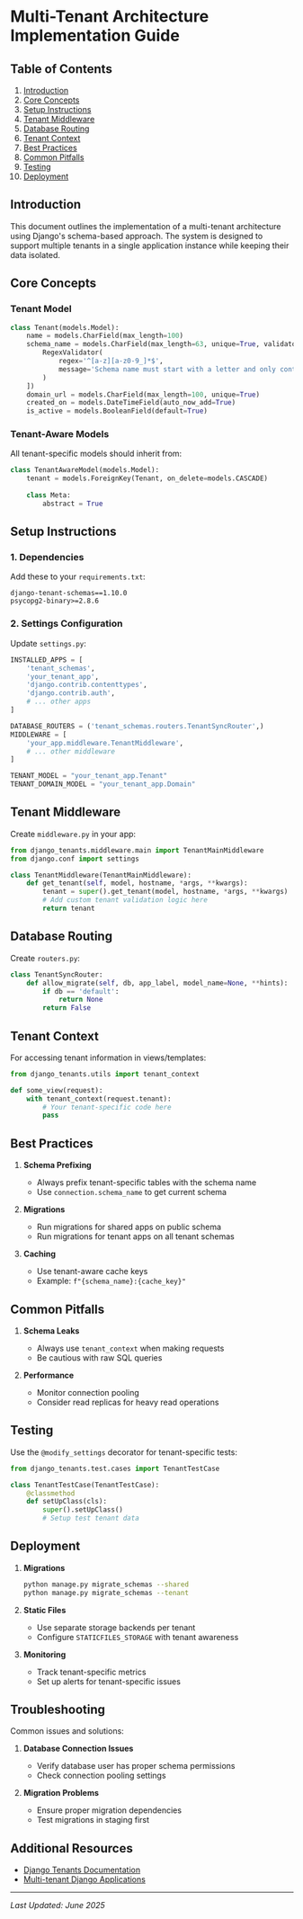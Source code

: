 # Multi-Tenant Architecture Implementation Guide

## Table of Contents
1. [Introduction](#introduction)
2. [Core Concepts](#core-concepts)
3. [Setup Instructions](#setup-instructions)
4. [Tenant Middleware](#tenant-middleware)
5. [Database Routing](#database-routing)
6. [Tenant Context](#tenant-context)
7. [Best Practices](#best-practices)
8. [Common Pitfalls](#common-pitfalls)
9. [Testing](#testing)
10. [Deployment](#deployment)

## Introduction
This document outlines the implementation of a multi-tenant architecture using Django's schema-based approach. The system is designed to support multiple tenants in a single application instance while keeping their data isolated.

## Core Concepts

### Tenant Model
```python
class Tenant(models.Model):
    name = models.CharField(max_length=100)
    schema_name = models.CharField(max_length=63, unique=True, validators=[
        RegexValidator(
            regex='^[a-z][a-z0-9_]*$',
            message='Schema name must start with a letter and only contain lowercase letters, numbers, or underscores.'
        )
    ])
    domain_url = models.CharField(max_length=100, unique=True)
    created_on = models.DateTimeField(auto_now_add=True)
    is_active = models.BooleanField(default=True)
```

### Tenant-Aware Models
All tenant-specific models should inherit from:
```python
class TenantAwareModel(models.Model):
    tenant = models.ForeignKey(Tenant, on_delete=models.CASCADE)
    
    class Meta:
        abstract = True
```

## Setup Instructions

### 1. Dependencies
Add these to your `requirements.txt`:
```
django-tenant-schemas==1.10.0
psycopg2-binary>=2.8.6
```

### 2. Settings Configuration
Update `settings.py`:
```python
INSTALLED_APPS = [
    'tenant_schemas',
    'your_tenant_app',
    'django.contrib.contenttypes',
    'django.contrib.auth',
    # ... other apps
]

DATABASE_ROUTERS = ('tenant_schemas.routers.TenantSyncRouter',)
MIDDLEWARE = [
    'your_app.middleware.TenantMiddleware',
    # ... other middleware
]

TENANT_MODEL = "your_tenant_app.Tenant"
TENANT_DOMAIN_MODEL = "your_tenant_app.Domain"
```

## Tenant Middleware

Create `middleware.py` in your app:
```python
from django_tenants.middleware.main import TenantMainMiddleware
from django.conf import settings

class TenantMiddleware(TenantMainMiddleware):
    def get_tenant(self, model, hostname, *args, **kwargs):
        tenant = super().get_tenant(model, hostname, *args, **kwargs)
        # Add custom tenant validation logic here
        return tenant
```

## Database Routing

Create `routers.py`:
```python
class TenantSyncRouter:
    def allow_migrate(self, db, app_label, model_name=None, **hints):
        if db == 'default':
            return None
        return False
```

## Tenant Context

For accessing tenant information in views/templates:
```python
from django_tenants.utils import tenant_context

def some_view(request):
    with tenant_context(request.tenant):
        # Your tenant-specific code here
        pass
```

## Best Practices

1. **Schema Prefixing**
   - Always prefix tenant-specific tables with the schema name
   - Use `connection.schema_name` to get current schema

2. **Migrations**
   - Run migrations for shared apps on public schema
   - Run migrations for tenant apps on all tenant schemas

3. **Caching**
   - Use tenant-aware cache keys
   - Example: `f"{schema_name}:{cache_key}"`

## Common Pitfalls

1. **Schema Leaks**
   - Always use `tenant_context` when making requests
   - Be cautious with raw SQL queries

2. **Performance**
   - Monitor connection pooling
   - Consider read replicas for heavy read operations

## Testing

Use the `@modify_settings` decorator for tenant-specific tests:

```python
from django_tenants.test.cases import TenantTestCase

class TenantTestCase(TenantTestCase):
    @classmethod
    def setUpClass(cls):
        super().setUpClass()
        # Setup test tenant data
```

## Deployment

1. **Migrations**
   ```bash
   python manage.py migrate_schemas --shared
   python manage.py migrate_schemas --tenant
   ```

2. **Static Files**
   - Use separate storage backends per tenant
   - Configure `STATICFILES_STORAGE` with tenant awareness

3. **Monitoring**
   - Track tenant-specific metrics
   - Set up alerts for tenant-specific issues

## Troubleshooting

Common issues and solutions:

1. **Database Connection Issues**
   - Verify database user has proper schema permissions
   - Check connection pooling settings

2. **Migration Problems**
   - Ensure proper migration dependencies
   - Test migrations in staging first

## Additional Resources

- [Django Tenants Documentation](https://django-tenants.readthedocs.io/)
- [Multi-tenant Django Applications](https://books.agiliq.com/projects/django-multi-tenant/en/latest/)

---
*Last Updated: June 2025*
